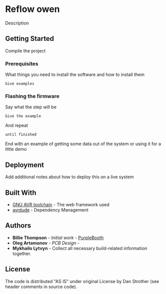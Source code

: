 # Reflow owen

Description

## Getting Started

Compile the project

### Prerequisites

What things you need to install the software and how to install them

```
Give examples
```

### Flashing the firmware

Say what the step will be

```
Give the example
```

And repeat

```
until finished
```

End with an example of getting some data out of the system or using it for a little demo

## Deployment

Add additional notes about how to deploy this on a live system

## Built With

* [GNU AVR toolchain](http://www.dropwizard.io/1.0.2/docs/) - The web framework used
* [avrdude](https://maven.apache.org/) - Dependency Management

## Authors

* **Billie Thompson** - *Initial work* - [PurpleBooth](https://github.com/PurpleBooth)
* **Oleg Artamonov** - *PCB Design*  - []()
* **Mykhailo Lytvyn** - Collect all necessary build-related information together.


## License

The code is distributed "AS IS" under original License by Dan Strother (see header comments in source code).



